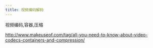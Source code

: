 ```yaml
---
title: 视频编码解码
---
```



视频编码,容器,压缩

http://www.makeuseof.com/tag/all-you-need-to-know-about-video-codecs-containers-and-compression/